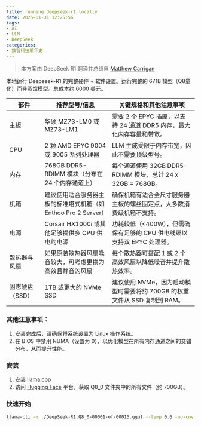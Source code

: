 ```yaml
---
title: running deepseek-r1 locally
date: 2025-01-31 12:25:56
tags:
- AI
- LLM
- DeepSeek
categories:
- 数智科技编年史
---
```


> 本方案由 DeepSeek R1 翻译并总结自 [Matthew Carrigan](https://x.com/carrigmat/status/1884244369907278106)

本地运行 Deepseek-R1 的完整硬件 + 软件设置。运行完整的 671B 模型（Q8量化）而非蒸馏模型。总成本约 6000 美元。

<!--more-->

| 部件         | 推荐型号/信息                                                                                       | 关键规格和其他注意事项                                                                                     |
|--------------|----------------------------------------------------------------------------------------------------|------------------------------------------------------------------------------------------------------------|
| 主板          | 华硕 MZ73-LM0 或 MZ73-LM1                                                                        | 需要 2 个 EPYC 插座，以支持 24 通道 DDR5 内存，最大化内存容量和带宽。                                          |
| CPU           | 2 颗 AMD EPYC 9004 或 9005 系列处理器                                                            | LLM 生成受限于内存带宽，因此不需要顶级型号。                                                                |
| 内存          | 768GB DDR5-RDIMM 模块（分布在 24 个内存通道上）                                                   | 每个通道使用 32GB DDR5-RDIMM 模块，总计 24 x 32GB = 768GB。                                                     |
| 机箱          | 建议使用适合服务器主板的标准塔式机箱（如 Enthoo Pro 2 Server）                                   | 确保机箱有适合全尺寸服务器主板的螺丝固定点，大多数消费级机箱不支持。                                         |
| 电源          | Corsair HX1000i 或其他足够提供多 CPU 供电的电源                                                  | 功耗较低（<400W），但需确保有足够的 CPU 供电线缆以支持双 EPYC 处理器。                                      |
| 散热器与风扇   | 如果原装散热器风扇噪音较大，可考虑更换为高效且静音的风扇                                         | 每个散热器可搭配 1 或 2 个高效风扇以降低噪音并提升散热效率。                                                 |
| 固态硬盘（SSD）| 1TB 或更大的 NVMe SSD                                                                            | 建议使用 NVMe，因为启动模型时需要将约 700GB 的权重文件从 SSD 复制到 RAM。                                      |

### 其他注意事项：
1. 安装完成后，请确保将系统设置为 Linux 操作系统。
2. 在 BIOS 中禁用 NUMA（设置为 0），以优化模型在所有内存通道之间的交错分布，从而提升性能。

### 安装
1. 安装 [llama.cpp](https://github.com/ggerganov/llama.cpp)
2. 访问 [Hugging Face](https://huggingface.co/unsloth/DeepSeek-R1-GGUF) 平台，获取 Q8_0 文件夹中的所有文件（约 700GB）。

### 快速开始

```bash
llama-cli -m ./DeepSeek-R1.Q8_0-00001-of-00015.gguf --temp 0.6 -no-cnv -c 16384 -p "<｜用户｜>草莓中有多少个 R？<｜助手｜>"
```
